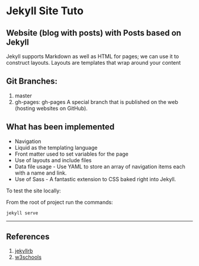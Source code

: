 # Jekyll Site Tuto

Website (blog with posts) with Posts based on Jekyll
----------------------------------------------------

Jekyll supports Markdown as well as HTML for pages; we can use it to construct layouts. Layouts are templates that wrap around your content 

## Git Branches:

1. master
2. gh-pages: gh-pages A special branch that is published on the web (hosting websites on GitHub). 

## What has been implemented

* Navigation
* Liquid as the templating language
* Front matter used to set variables for the page
* Use of layouts and include files
* Data file usage - Use YAML to store an array of navigation items each with a name and link.
* Use of Sass - A fantastic extension to CSS baked right into Jekyll.

To test the site locally:

From the root of project run the commands:

`jekyll serve`

<hr>

## References

1. [jekyllrb](https://jekyllrb.com/docs/step-by-step/01-setup/)
2. [w3schools](https://www.w3schools.com/css/tryit.asp?filename=trycss_navbar_horizontal_dividers)